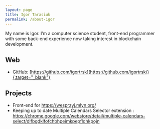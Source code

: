 ```yaml
---
layout: page
title: Igor Tarasiuk
permalink: /about-igor
---
```


My name is Igor. I’m a computer science student, front-end programmer with some back-end experience now taking interest in blockchain development.

## Web

- GitHub: [https://github.com/igortrsk](https://github.com/igortrsk/){:target="_blank"}

## Projects

- Front-end for https://wesprzyj.mlyn.org/
- Keeping up to date Multiple Calendars Selector extension : https://chrome.google.com/webstore/detail/multiple-calendars-select/dlfbgdklfofchbhpeimkpepfldhkpojn